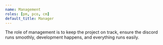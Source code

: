 ```yaml
---
name: Management
roles: [pm, pco, cm]
default_title: Manager
---
```

The role of management is to keep the project on track, ensure the discord runs smoothly, development happens, and everything runs easily.